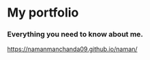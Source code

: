 # My portfolio
### Everything you need to know about me.

https://namanmanchanda09.github.io/naman/
